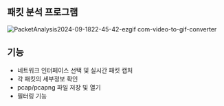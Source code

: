 ## 패킷 분석 프로그램
![PacketAnalysis2024-09-1822-45-42-ezgif com-video-to-gif-converter](https://github.com/user-attachments/assets/6d4899f6-13e6-4540-b701-628b40a0f432)

## 기능
- 네트워크 인터페이스 선택 및 실시간 패킷 캡처
- 각 패킷의 세부정보 확인
- pcap/pcapng 파일 저장 및 열기
- 필터링 기능
